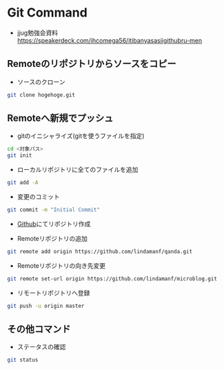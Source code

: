 # Git Command

- jjug勉強会資料
https://speakerdeck.com/ihcomega56/itibanyasasiigithubru-men

## Remoteのリポジトリからソースをコピー

- ソースのクローン

```sh
git clone hogehoge.git
```

## Remoteへ新規でプッシュ

- gitのイニシャライズ(gitを使うファイルを指定)

```sh
cd <対象パス>
git init 
```

- ローカルリポジトリに全てのファイルを追加

```sh
git add -A
```

- 変更のコミット

```sh
git commit -m "Initial Commit"
```

- [Github](https://github.com/lindamanf?tab=repositories)にてリポジトリ作成

- Remoteリポジトリの追加

```sh
git remote add origin https://github.com/lindamanf/qanda.git
```

- Remoteリポジトリの向き先変更

```sh
git remote set-url origin https://github.com/lindamanf/microblog.git
```

- リモートリポジトリへ登録

```sh
git push -u origin master
```

## その他コマンド

- ステータスの確認

```sh
git status
```

